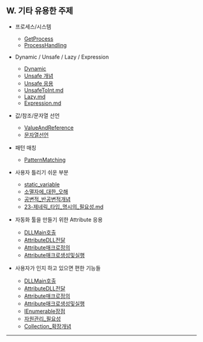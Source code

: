 ## W. 기타 유용한 주제
- 프로세스/시스템
  - [GetProcess](./01-GetProcess.md)
  - [ProcessHandling](./20-ProcessHandling.md)
    
- Dynamic / Unsafe / Lazy / Expression
  - [Dynamic](./02-Dynamic.md)
  - [Unsafe 개념](./03-Unsafe_개념.md)
  - [Unsafe 응용](./06-unsafe응용.md)
  - [UnsafeToInt.md](./04.UnsafeToInt.md)
  - [Lazy.md](./05-Lazy.md)
  - [Expression.md](./07.Expression.md)
- 값/참조/문자열 선언
  - [ValueAndReference](./08-ValueAndReference.md)
  - [문자열선언](./09-문자열선언.md)
- 패턴 매칭
  - [PatternMatching](./10-PatternMatching.md)

- 사용자 틀리기 쉬운 부분
  - [static_variable](./11-static_variable.md)
  - [소멸자에_대한_오해](./12.소멸자에_대한_오해.md)
  - [공변적_반공변적개념](./21-공변적_반공변적개념.md)
  - [23-제네릭_타입_명시의_필요성.md](./23-제네릭_타입_명시의_필요성.md)
 
- 자동화 툴을 만들기 위한 Attribute 응용
   - [DLLMain호출](./13-DLLMain호출.md)
   - [AttributeDLL전달](./14-AttributeDLL전달.md)
   - [Attribute매크로정의](./15-Attribute매크로정의.md)
   - [Attribute매크로생성및실행](./16-Attribute매크로생성및실행.md)

- 사용자가 인지 하고 있으면 편한 기능들
   - [DLLMain호출](./17-@심벌.md)
   - [AttributeDLL전달](./18-CompositePattern.md)
   - [Attribute매크로정의](./19-Marshal개념.md)
   - [Attribute매크로생성및실행](./16-Attribute매크로생성및실행.md)
   - [IEnumerable장점](./22-IEnumerable장점.md)
   - [자원관리_필요성](./24-자원관리_필요성.md)
   - [Collection_확장개념](./25-Collection_확장개념.md)
 
---






  
